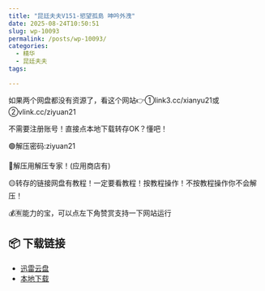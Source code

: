 ```yaml
---
title: "昆廷夫夫V151-慾望孤島 呻吟外洩"
date: 2025-08-24T10:50:51
slug: wp-10093
permalink: /posts/wp-10093/
categories:
  - 精华
  - 昆廷夫夫
tags:

---
```


如果两个网盘都没有资源了，看这个网站👉①link3.cc/xianyu21或②vlink.cc/ziyuan21

不需要注册账号！直接点本地下载转存OK？懂吧！

🟢解压密码:ziyuan21

🔵解压用解压专家！(应用商店有)

🟡转存的链接网盘有教程！一定要看教程！按教程操作！不按教程操作你不会解压！

💰🈶能力的宝，可以点左下角赞赏支持一下网站运行

## 📦 下载链接
- [迅雷云盘](https://blziyuan21.com/pay-download/10093?key=a7b5949b64&down_id=0)
- [本地下载](https://blziyuan21.com/pay-download/10093?key=a7b5949b64&down_id=1)

